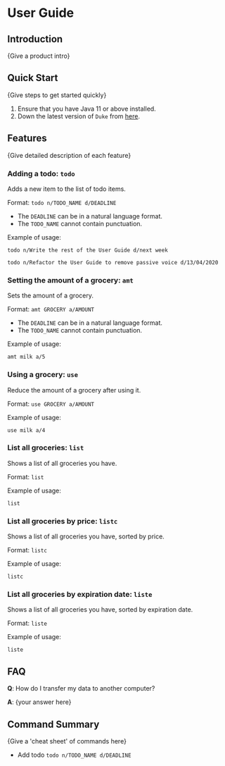 # User Guide

## Introduction

{Give a product intro}

## Quick Start

{Give steps to get started quickly}

1. Ensure that you have Java 11 or above installed.
1. Down the latest version of `Duke` from [here](http://link.to/duke).

## Features 

{Give detailed description of each feature}

### Adding a todo: `todo`
Adds a new item to the list of todo items.

Format: `todo n/TODO_NAME d/DEADLINE`

* The `DEADLINE` can be in a natural language format.
* The `TODO_NAME` cannot contain punctuation.  

Example of usage: 

`todo n/Write the rest of the User Guide d/next week`

`todo n/Refactor the User Guide to remove passive voice d/13/04/2020`

### Setting the amount of a grocery: `amt`
Sets the amount of a grocery.

Format: `amt GROCERY a/AMOUNT`

* The `DEADLINE` can be in a natural language format.
* The `TODO_NAME` cannot contain punctuation.

Example of usage:

`amt milk a/5`

### Using a grocery: `use`
Reduce the amount of a grocery after using it.

Format: `use GROCERY a/AMOUNT`

Example of usage:

`use milk a/4`

### List all groceries: `list`
Shows a list of all groceries you have.

Format: `list`

Example of usage:

`list`

### List all groceries by price: `listc`
Shows a list of all groceries you have, sorted by price.

Format: `listc`

Example of usage:

`listc`

### List all groceries by expiration date: `liste`
Shows a list of all groceries you have, sorted by expiration date.

Format: `liste`

Example of usage:

`liste`

## FAQ

**Q**: How do I transfer my data to another computer? 

**A**: {your answer here}

## Command Summary

{Give a 'cheat sheet' of commands here}

* Add todo `todo n/TODO_NAME d/DEADLINE`
